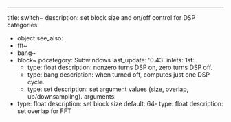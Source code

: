 ---
title: switch~
description: set block size and on/off control for DSP
categories:
- object
see_also: 
- fft~
- bang~
- block~
pdcategory: Subwindows
last_update: '0.43'
inlets:
  1st:
  - type: float
    description: nonzero turns DSP on, zero turns DSP off.
  - type: bang
    description: when turned off, computes just one DSP cycle.
  - type: set <list>
    description: set argument values (size, overlap, up/downsampling).
arguments:
- type: float
  description: set block size 
  default: 64- type: float
  description: set overlap for FFT 